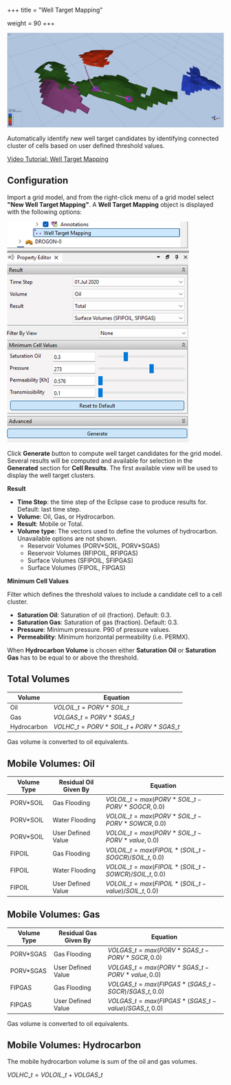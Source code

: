 +++
title = "Well Target Mapping"

weight = 90
+++


![](/images/workflows/well-target-mapping.png)

Automatically identify new well target candidates by identifying connected cluster of cells based on user defined threshold values.

[Video Tutorial: Well Target Mapping](https://youtu.be/O-ms2ImgAwM?si=T_F_EdmeLDqE5_CN)

## Configuration

Import a grid model, and from the right-click menu of a grid model select **"New Well Target Mapping"**. A **Well Target Mapping** object is displayed with the following options:

![](/images/workflows/well-target-mapping-properties.png)

Click **Generate** button to compute well target candidates for the grid model. Several results will be computed and available for selection in the **Generated** section for **Cell Results**. The first available view will be used to display the well target clusters.


**Result**

- **Time Step**: the time step of the Eclipse case to produce results for. Default: last time step.
- **Volume**: Oil, Gas, or Hydrocarbon.
- **Result**: Mobile or Total.
- **Volume type**: The vectors used to define the volumes of hydrocarbon. Unavailable options are not shown.
  - Reservoir Volumes (PORV\*SOIL, PORV\*SGAS)
  - Reservoir Volumes (RFIPOIL, RFIPGAS)
  - Surface Volumes (SFIPOIL, SFIPGAS)
  - Surface Volumes (FIPOIL, FIPGAS)



**Minimum Cell Values**

Filter which defines the threshold values to include a candidate cell to a cell cluster.

- **Saturation Oil**: Saturation of oil (fraction). Default: 0.3.
- **Saturation Gas**: Saturation of gas (fraction). Default: 0.3.
- **Pressure**: Minimum pressure. P90 of pressure values.
- **Permeability**: Minimum horizontal permeability (i.e. PERMX).

When **Hydrocarbon Volume** is chosen either **Saturation Oil** or **Saturation Gas** has to be equal to or above the threshold.

## Total Volumes

| Volume      | Equation
|-------------|-----------------------------------------------|
| Oil         | $VOLOIL\_t = PORV * SOIL\_t$                  |
| Gas         | $VOLGAS\_t = PORV * SGAS\_t$                  |
| Hydrocarbon | $VOLHC\_t = PORV * SOIL\_t +  PORV * SGAS\_t$ |

Gas volume is converted to oil equivalents.


## Mobile Volumes: Oil

| Volume Type  | Residual Oil Given By | Equation
|--------------|-----------------------|----------------------------------------------------------------|
| PORV\*SOIL   | Gas Flooding          | $VOLOIL\_t = max( PORV * SOIL\_t - PORV * SOGCR, 0.0)$         |
| PORV\*SOIL   | Water Flooding        | $VOLOIL\_t = max( PORV * SOIL\_t - PORV * SOWCR, 0.0)$         |
| PORV\*SOIL   | User Defined Value    | $VOLOIL\_t = max( PORV * SOIL\_t - PORV * value, 0.0)$         |
| FIPOIL       | Gas Flooding          | $VOLOIL\_t = max( FIPOIL * ( SOIL\_t - SOGCR) / SOIL\_t, 0.0)$ |
| FIPOIL       | Water Flooding        | $VOLOIL\_t = max( FIPOIL * ( SOIL\_t - SOWCR) / SOIL\_t, 0.0)$ |
| FIPOIL       | User Defined Value    | $VOLOIL\_t = max( FIPOIL * ( SOIL\_t - value) / SOIL\_t, 0.0)$ |

## Mobile Volumes: Gas

| Volume Type  | Residual Gas Given By | Equation
|--------------|-----------------------|----------------------------------------------------------------|
| PORV\*SGAS   | Gas Flooding          | $VOLGAS\_t = max( PORV * SGAS\_t - PORV * SGCR, 0.0)$          |
| PORV\*SGAS   | User Defined Value    | $VOLGAS\_t = max( PORV * SGAS\_t - PORV * value, 0.0)$         |
| FIPGAS       | Gas Flooding          | $VOLGAS\_t = max( FIPGAS * ( SGAS\_t - SGCR) / SGAS\_t, 0.0)$  |
| FIPGAS       | User Defined Value    | $VOLGAS\_t = max( FIPGAS * ( SGAS\_t - value) / SGAS\_t, 0.0)$ |

Gas volume is converted to oil equivalents.

## Mobile Volumes: Hydrocarbon

The mobile hydrocarbon volume is sum of the oil and gas volumes.

$VOLHC\_t = VOLOIL\_t + VOLGAS\_t$
